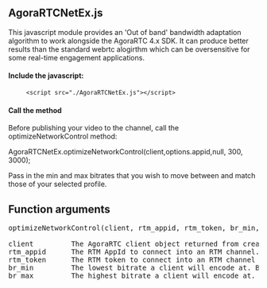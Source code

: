 
## AgoraRTCNetEx.js
This javascript module provides an 'Out of band' bandwidth adaptation algorithm to work alongside the AgoraRTC 4.x SDK.
It can produce better results than the standard webrtc alogirthm which can be oversensitive for some real-time engagement applications. 

#### Include the javascript:

         <script src="./AgoraRTCNetEx.js"></script>
                
#### Call the method 

Before publishing your video to the channel, call the optimizeNetworkControl method:

  AgoraRTCNetEx.optimizeNetworkControl(client,options.appid,null, 300, 3000);       
  
Pass in the min and max bitrates that you wish to move between and match those of your selected profile.     
  
## Function arguments      

<pre>
optimizeNetworkControl(client, rtm_appid, rtm_token, br_min, br_max)

client         The AgoraRTC client object returned from createClient method.     
rtm_appid      The RTM AppId to connect into an RTM channel.     
rtm_token      The RTM token to connect into an RTM channel (if tokens are enabled for this appid)       
br_min         The lowest bitrate a client will encode at. Below this subscribers could move to a low stream alternative.       
br_max         The highest bitrate a client will encode at. Below this subscribers could move to a low stream alternative.       
</pre>

